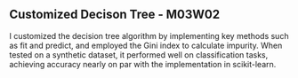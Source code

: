 ## Customized Decison Tree - M03W02
I customized the decision tree algorithm by implementing key methods such as fit and predict, and employed the Gini index to calculate impurity. When tested on a synthetic dataset, it performed well on classification tasks, achieving accuracy nearly on par with the implementation in scikit-learn.




